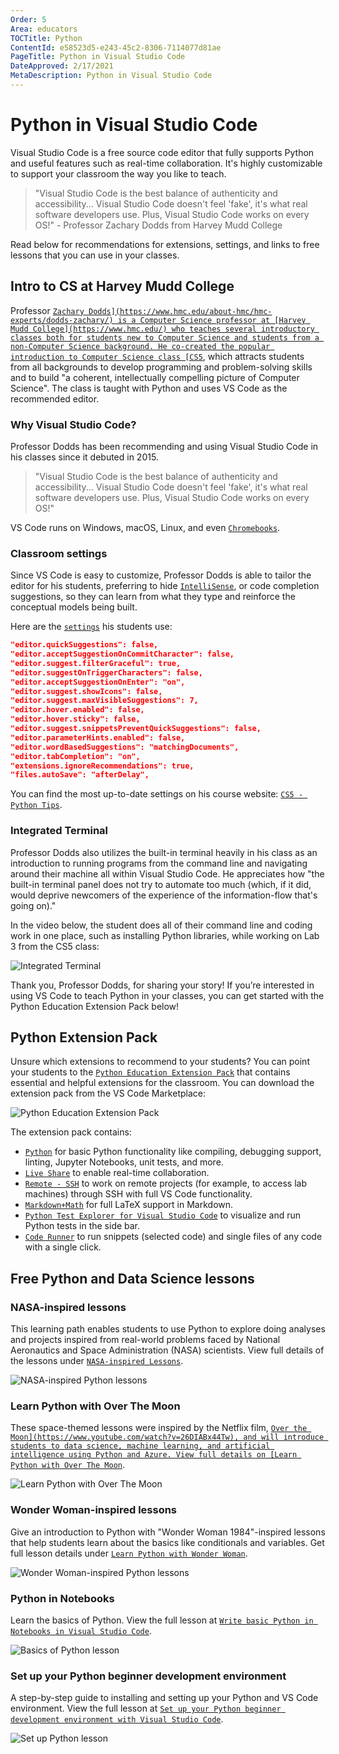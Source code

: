 ```yaml
---
Order: 5
Area: educators
TOCTitle: Python
ContentId: e58523d5-e243-45c2-8306-7114077d81ae
PageTitle: Python in Visual Studio Code
DateApproved: 2/17/2021
MetaDescription: Python in Visual Studio Code
---
```


# Python in Visual Studio Code

Visual Studio Code is a free source code editor that fully supports Python and useful features such as real-time collaboration. It's highly customizable to support your classroom the way you like to teach.

> "Visual Studio Code is the best balance of authenticity and accessibility... Visual Studio Code doesn't feel 'fake', it's what real software developers use. Plus, Visual Studio Code works on every OS!" - Professor Zachary Dodds from Harvey Mudd College

Read below for recommendations for extensions, settings, and links to free lessons that you can use in your classes.

## Intro to CS at Harvey Mudd College

Professor [`Zachary Dodds](https://www.hmc.edu/about-hmc/hmc-experts/dodds-zachary/) is a Computer Science professor at [Harvey Mudd College](https://www.hmc.edu/) who teaches several introductory classes both for students new to Computer Science and students from a non-Computer Science background. He co-created the popular introduction to Computer Science class [CS5`](https://www.cs.hmc.edu/twiki/bin/view/CS5), which attracts students from all backgrounds to develop programming and problem-solving skills and to build "a coherent, intellectually compelling picture of Computer Science". The class is taught with Python and uses VS Code as the recommended editor.

### Why Visual Studio Code?

Professor Dodds has been recommending and using Visual Studio Code in his classes since it debuted in 2015.

> "Visual Studio Code is the best balance of authenticity and accessibility... Visual Studio Code doesn't feel 'fake', it's what real software developers use. Plus, Visual Studio Code works on every OS!"

VS Code runs on Windows, macOS, Linux, and even [`Chromebooks`](https://code.visualstudio.com/blogs/2020/12/03/chromebook-get-started).

### Classroom settings

Since VS Code is easy to customize, Professor Dodds is able to tailor the editor for his students, preferring to hide [`IntelliSense`](/docs/editor/intellisense), or code completion suggestions, so they can learn from what they type and reinforce the conceptual models being built.

Here are the [`settings`](/docs/getstarted/settings.md) his students use:

```json
"editor.quickSuggestions": false,
"editor.acceptSuggestionOnCommitCharacter": false,
"editor.suggest.filterGraceful": true,
"editor.suggestOnTriggerCharacters": false,
"editor.acceptSuggestionOnEnter": "on",
"editor.suggest.showIcons": false,
"editor.suggest.maxVisibleSuggestions": 7,
"editor.hover.enabled": false,
"editor.hover.sticky": false,
"editor.suggest.snippetsPreventQuickSuggestions": false,
"editor.parameterHints.enabled": false,
"editor.wordBasedSuggestions": "matchingDocuments",
"editor.tabCompletion": "on",
"extensions.ignoreRecommendations": true,
"files.autoSave": "afterDelay",
```

You can find the most up-to-date settings on his course website: [`CS5 - Python Tips`](https://www.cs.hmc.edu/twiki/bin/view/CS5/PythonTips).

### Integrated Terminal

Professor Dodds also utilizes the built-in terminal heavily in his class as an introduction to running programs from the command line and navigating around their machine all within Visual Studio Code. He appreciates how "the built-in terminal panel does not try to automate too much (which, if it did, would deprive newcomers of the experience of the information-flow that's going on)."

In the video below, the student does all of their command line and coding work in one place, such as installing Python libraries, while working on Lab 3 from the CS5 class:

![`Integrated Terminal`](images/python/integrated-terminal.gif)

Thank you, Professor Dodds, for sharing your story! If you’re interested in using VS Code to teach Python in your classes, you can get started with the Python Education Extension Pack below!

## Python Extension Pack

Unsure which extensions to recommend to your students? You can point your students to the [`Python Education Extension Pack`](https://marketplace.visualstudio.com/items?itemName=tanhakabir.python-education-extension-pack) that contains essential and helpful extensions for the classroom. You can download the extension pack from the VS Code Marketplace:

![`Python Education Extension Pack`](images/python/python-extension-pack.png)

The extension pack contains:

* [`Python`](https://marketplace.visualstudio.com/items?itemName=ms-python.python) for basic Python functionality like compiling, debugging support, linting, Jupyter Notebooks, unit tests, and more.
* [`Live Share`](https://marketplace.visualstudio.com/items?itemName=MS-vsliveshare.vsliveshare) to enable real-time collaboration.
* [`Remote - SSH`](https://marketplace.visualstudio.com/items?itemName=ms-vscode-remote.remote-ssh) to work on remote projects (for example, to access lab machines) through SSH with full VS Code functionality.
* [`Markdown+Math`](https://marketplace.visualstudio.com/items?itemName=goessner.mdmath) for full LaTeX support in Markdown.
* [`Python Test Explorer for Visual Studio Code`](https://marketplace.visualstudio.com/items?itemName=LittleFoxTeam.vscode-python-test-adapter) to visualize and run Python tests in the side bar.
* [`Code Runner`](https://marketplace.visualstudio.com/items?itemName=formulahendry.code-runner) to run snippets (selected code) and single files of any code with a single click.

## Free Python and Data Science lessons

### NASA-inspired lessons

This learning path enables students to use Python to explore doing analyses and projects inspired from real-world problems faced by National Aeronautics and Space Administration (NASA) scientists. View full details of the lessons under [`NASA-inspired Lessons`](https://code.visualstudio.com/learn/students/nasa-python).

![`NASA-inspired Python lessons`](images/python/nasa-learning-path.png)

### Learn Python with Over The Moon

These space-themed lessons were inspired by the Netflix film, [`Over the Moon](https://www.youtube.com/watch?v=26DIABx44Tw), and will introduce students to data science, machine learning, and artificial intelligence using Python and Azure. View full details on [Learn Python with Over The Moon`](https://code.visualstudio.com/learn/students/over-the-moon-python).

![`Learn Python with Over The Moon`](images/python/over-the-moon-learning-path.png)

### Wonder Woman-inspired lessons

Give an introduction to Python with "Wonder Woman 1984"-inspired lessons that help students learn about the basics like conditionals and variables. Get full lesson details under [`Learn Python with Wonder Woman`](https://code.visualstudio.com/learn/students/wonder-woman-python).

![`Wonder Woman-inspired Python lessons`](images/python/wonder-woman-learning-path.png)

### Python in Notebooks

Learn the basics of Python. View the full lesson at [`Write basic Python in Notebooks in Visual Studio Code`](https://learn.microsoft.com/training/modules/basic-python-nasa/).

![`Basics of Python lesson`](images/python/basic-python-lesson.png)

### Set up your Python beginner development environment

A step-by-step guide to installing and setting up your Python and VS Code environment. View the full lesson at [`Set up your Python beginner development environment with Visual Studio Code`](https://learn.microsoft.com/training/modules/python-install-vscode/).

![`Set up Python lesson`](images/python/setup-python-lesson.png)
